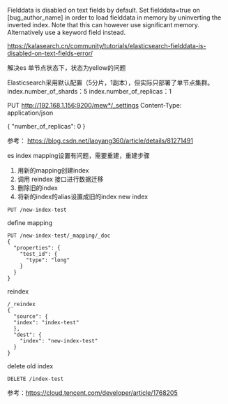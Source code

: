 
Fielddata is disabled on text fields by default. 
Set fielddata=true on [bug_author_name] in order to load fielddata in memory by uninverting the inverted index. 
Note that this can however use significant memory. Alternatively use a keyword field instead.

https://kalasearch.cn/community/tutorials/elasticsearch-fielddata-is-disabled-on-text-fields-error/



解决es 单节点状态下，状态为yellow的问题

Elasticsearch采用默认配置（5分片，1副本），但实际只部署了单节点集群。
index.number_of_shards：5
index.number_of_replicas：1


PUT http://192.168.1.156:9200/mew*/_settings
Content-Type: application/json


{
  "number_of_replicas": 0
}

参考： https://blog.csdn.net/laoyang360/article/details/81271491



es  index mapping设置有问题，需要重建，重建步骤
1. 用新的mapping创建index
2. 调用 reindex 接口进行数据迁移
3. 删除旧的index
4. 将新的index的alias设置成旧的index
new index
```
PUT /new-index-test
```

define mapping
```
PUT /new-index-test/_mapping/_doc
{
  "properties": {
    "test_id": {
      "type": "long"
    }
  }
}
```
reindex
```
/_reindex
{
  "source": {
  "index": "index-test"
  },
  "dest": {
    "index": "new-index-test"
  }
}
```
delete old index
```
DELETE /index-test
```

参考：https://cloud.tencent.com/developer/article/1768205

